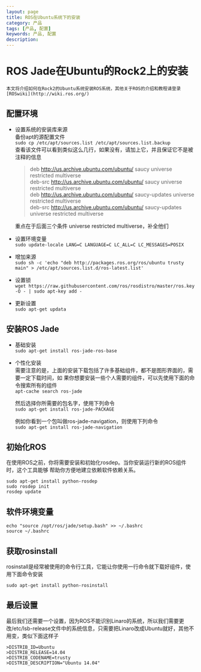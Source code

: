 ```yaml
---
layout: page
title: ROS在Ubuntu系统下的安装
category: 产品
tags: [产品, 配置]
keywords: 产品, 配置
description: 
---
```



# ROS Jade在Ubuntu的Rock2上的安装 
	本文将介绍如何在Rock2的Ubuntu系统安装ROS系统，其他关于ROS的介绍和教程请登录[ROSwiki](http://wiki.ros.org/)  

## 配置环境  

* 设置系统的安装库来源  
	备份apt的源配置文件  
	`sudo cp /etc/apt/sources.list /etc/apt/sources.list.backup`  
	查看该文件可以看到类似这么几行，如果没有，请加上它，并且保证它不是被注释的信息  
	> deb http://us.archive.ubuntu.com/ubuntu/ saucy universe restricted multiverse  
	> deb-src http://us.archive.ubuntu.com/ubuntu/ saucy universe  restricted multiverse  
	> deb http://us.archive.ubuntu.com/ubuntu/ saucy-updates universe  restricted multiverse  
	> deb-src http://us.archive.ubuntu.com/ubuntu/ saucy-updates universe restricted multiverse  

	重点在于后面三个条件 universe restricted multiverse，补全他们  

* 设置环境变量  
	`sudo update-locale LANG=C LANGUAGE=C LC_ALL=C LC_MESSAGES=POSIX`  

* 增加来源  
	`sudo sh -c 'echo "deb http://packages.ros.org/ros/ubuntu trusty main" > /etc/apt/sources.list.d/ros-latest.list'`  

* 设置锁  
	`wget https://raw.githubusercontent.com/ros/rosdistro/master/ros.key -O - | sudo apt-key add -`  

* 更新设置  
	`sudo apt-get updata`  

## 安装ROS Jade  

* 基础安装  
	`sudo apt-get install ros-jade-ros-base`  
	
* 个性化安装  
	需要注意的是，上面的安装下载包括了许多基础组件，都不是图形界面的，需要一定下载时间，如	果你想要安装一些个人需要的组件，可以先使用下面的命令搜索所有的组件  
	`apt-cache search ros-jade`  

	然后选择你所需要的包名字，使用下列命令  
	`sudo apt-get install ros-jade-PACKAGE`  

	例如你看到一个包叫做ros-jade-navigation，则使用下列命令  
	`sudo apt-get install ros-jade-navigation`  

## 初始化ROS  

在使用ROS之前，你将需要安装和初始化rosdep。当你安装运行新的ROS组件时，这个工具能够	帮助你方便地建立依赖软件依赖关系。  

	sudo apt-get install python-rosdep  
	sudo rosdep init  
	rosdep update  

## 软件环境变量  

	echo "source /opt/ros/jade/setup.bash" >> ~/.bashrc  
	source ~/.bashrc  

## 获取rosinstall

rosinstall是经常被使用的命令行工具，它能让你使用一行命令就下载好组件，使用下面命令安装  

	sudo apt-get install python-rosinstall  

## 最后设置

最后我们还需要一个设置，因为ROS不能识别Linaro的系统，所以我们需要更改/etc/lsb-release文件中的系统信息，只需要把Linaro改成Ubuntu就好，其他不用变，类似下面这样子  
	
	>DISTRIB_ID=Ubuntu  
	>DISTRIB_RELEASE=14.04  
	>DISTRIB_CODENAME=trusty  
	>DISTRIB_DESCRIPTION="Ubuntu 14.04"  
